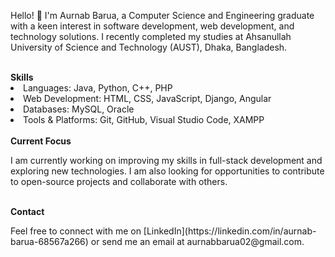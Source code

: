 <p>Hello! 👋 I'm Aurnab Barua, a Computer Science and Engineering graduate with a keen interest in software development, web development, and technology solutions. I recently completed my studies at Ahsanullah University of Science and Technology (AUST), Dhaka, Bangladesh.</p>
<br>
<b>Skills</b>
<li>Languages: Java, Python, C++, PHP </li>
<li>Web Development: HTML, CSS, JavaScript, Django, Angular</li>
<li>Databases: MySQL, Oracle</li>
<li>Tools & Platforms: Git, GitHub, Visual Studio Code, XAMPP</li>
<br>
<b>Current Focus</b>
<p>I am currently working on improving my skills in full-stack development and exploring new technologies. I am also looking for opportunities to contribute to open-source projects and collaborate with others.</p>
<br>
<b>Contact</b>
<p>Feel free to connect with me on [LinkedIn](https://linkedin.com/in/aurnab-barua-68567a266) or send me an email at aurnabbarua02@gmail.com.</p>

<!---
aurnabbarua02/aurnabbarua02 is a ✨ special ✨ repository because its `README.md` (this file) appears on your GitHub profile.
You can click the Preview link to take a look at your changes.
--->
